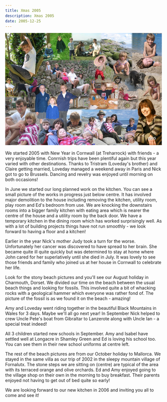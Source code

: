 ```yaml
---
title: Xmas 2005
description: Xmas 2005
date: 2005-12-25
---
```



<a href="large.jpg"><img src="small.jpg" alt="[Xmas 2005]" class="center" /></a>

<p>We started 2005 with New Year in Cornwall (at Treharrock) with friends
- a very enjoyable time.  Conrnish trips have been plentiful again but
this year varied with other destinations.  Thanks to Tristram
(Loveday's brother) and Claire getting married, Loveday managed a
weekend away in Paris and Nick got to go to Brussels. Dancing and
revelry was enjoyed until morning on both occasions!</p>

<p>In June we started our long planned work on the kitchen.  You can see
a small picture of the works in progress just below centre. It has
involved major demolition to the house including removing the kitchen,
utility room, play room and Ed's bedroom from use.  We are knocking
the downstairs rooms into a bigger family kitchen with eating area
which is nearer the centre of the house and a utility room by the back
door.  We have a temporary kitchen in the dining room which has worked
surprisingly well.  As with a lot of building projects things have not
run smoothly - we look forward to having a floor and a kitchen!</p>

<p>Earlier in the year Nick's mother Judy took a turn for the worse.
Unfortunately her cancer was discovered to have spread to her brain.
She became quite ill quite quickly but was determined to stay at home
where John cared for her superlatively until she died in July. It was
lovely to see those friends and family who joined us at her house in
Cornwall to celebrate her life.</p>

<p>Look for the stony beach pictures and you'll see our August holiday in
Charmouth, Dorset.  We divided our time on the beach between the usual
beach things and looking for fossils.  This involved quite a bit of
whacking rocks with a geological hammer which everyone was rather fond
of.  The picture of the fossil is as we found it on the beach -
amazing!</p>

<p>Amy and Loveday went riding together in the beautiful Black Mountains
in Wales for 3 days.  Maybe we'll all go next year!  In September Nick
helped to crew Uncle Pete's boat from Gibraltar to Lanzerote along
with Uncle Ian - a special treat indeed!</p>

<p>All 3 children started new schools in September.  Amy and Isabel have
settled well at Longacre in Shamley Green and Ed is loving his
school too.  You can see them in their new school uniforms
at centre left.</p>

<p>The rest of the beach pictures are from our October holiday to
Mallorca.  We stayed in the same villa as our trip of 2002 in the
sleepy mountain village of Fornalutx. The stone steps we are sitting
on (centre) are typical of the area with its terraced orange and olive
orchards.  Ed and Amy enjoyed going to the village shop on their own
in the morning to buy breakfast.  Their parents enjoyed not having to
get out of bed quite so early!</p>

<p>We are looking forward to our new kitchen in 2006 and inviting you all
to come and see it!</p>
